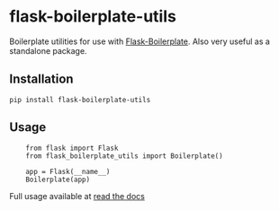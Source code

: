 
flask-boilerplate-utils
============
Boilerplate utilities for use with [Flask-Boilerplate](https://github.com/nickw444/Flask-Boilerplate). 
Also very useful as a standalone package.

Installation
------------

`pip install flask-boilerplate-utils`

Usage
-----
```
    from flask import Flask
    from flask_boilerplate_utils import Boilerplate()
    
    app = Flask(__name__)
    Boilerplate(app)
```

Full usage available at [read the docs](http://flask-boilerplate-utils.readthedocs.org/en/latest/)